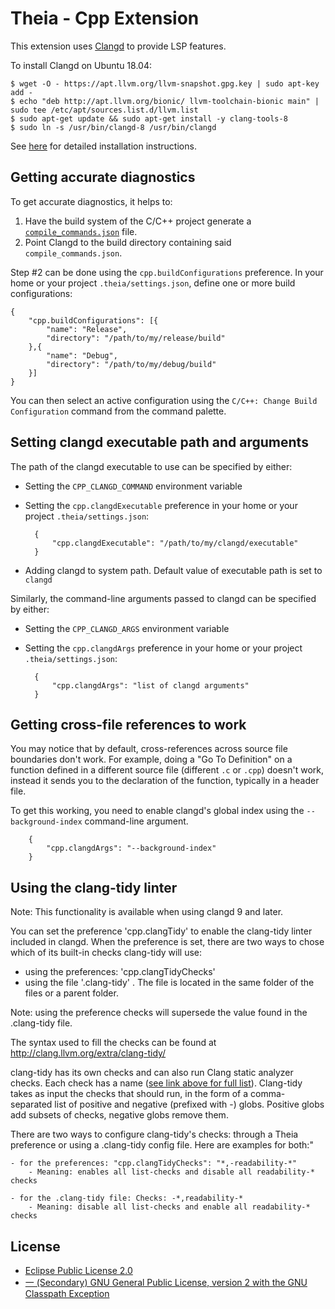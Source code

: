 # Theia - Cpp Extension

This extension uses [Clangd](https://clang.llvm.org/extra/clangd.html) to
provide LSP features.

To install Clangd on Ubuntu 18.04:

    $ wget -O - https://apt.llvm.org/llvm-snapshot.gpg.key | sudo apt-key add -
    $ echo "deb http://apt.llvm.org/bionic/ llvm-toolchain-bionic main" | sudo tee /etc/apt/sources.list.d/llvm.list
    $ sudo apt-get update && sudo apt-get install -y clang-tools-8
    $ sudo ln -s /usr/bin/clangd-8 /usr/bin/clangd

See [here](https://clang.llvm.org/extra/clangd.html#id4) for detailed
installation instructions.

## Getting accurate diagnostics

To get accurate diagnostics, it helps to:

1. Have the build system of the C/C++ project generate a
   [`compile_commands.json`](https://clang.llvm.org/docs/JSONCompilationDatabase.html)
   file.
2. Point Clangd to the build directory containing said `compile_commands.json`.

Step \#2 can be done using the `cpp.buildConfigurations` preference. In your
home or your project `.theia/settings.json`, define one or more build
configurations:

    {
        "cpp.buildConfigurations": [{
            "name": "Release",
            "directory": "/path/to/my/release/build"
        },{
            "name": "Debug",
            "directory": "/path/to/my/debug/build"
        }]
    }

You can then select an active configuration using the `C/C++: Change Build
Configuration` command from the command palette.

## Setting clangd executable path and arguments

The path of the clangd executable to use can be specified by either:

- Setting the `CPP_CLANGD_COMMAND` environment variable
- Setting the `cpp.clangdExecutable` preference in your home or your project
  `.theia/settings.json`:

        {
            "cpp.clangdExecutable": "/path/to/my/clangd/executable"
        }

- Adding clangd to system path. Default value of executable path is set to
  `clangd`

Similarly, the command-line arguments passed to clangd can be specified by
either:

- Setting the `CPP_CLANGD_ARGS` environment variable
- Setting the `cpp.clangdArgs` preference in your home or your project
  `.theia/settings.json`:

        {
            "cpp.clangdArgs": "list of clangd arguments"
        }

## Getting cross-file references to work

You may notice that by default, cross-references across source file boundaries
don't work.  For example, doing a "Go To Definition" on a function defined in a
different source file (different `.c` or `.cpp`) doesn't work, instead it sends
you to the declaration of the function, typically in a header file.

To get this working, you need to enable clangd's global index using the
`--background-index` command-line argument.

        {
            "cpp.clangdArgs": "--background-index"
        }

## Using the clang-tidy linter

Note: This functionality is available when using clangd 9 and later.

You can set the preference 'cpp.clangTidy' to enable the clang-tidy linter included in clangd. When the preference is set, there are two ways to chose which of its built-in checks clang-tidy will use:

- using the preferences:  'cpp.clangTidyChecks'
- using the file '.clang-tidy' . The file is located in the same folder of the files or a parent folder.

Note: using the preference checks will supersede the value found in the .clang-tidy file.

The syntax used to fill the checks can be found at http://clang.llvm.org/extra/clang-tidy/

clang-tidy has its own checks and can also run Clang static analyzer checks. Each check has a name ([see link above for full list](http://clang.llvm.org/extra/clang-tidy/)). Clang-tidy takes as input the checks that should run, in the form of a comma-separated list of positive and negative (prefixed with -) globs. Positive globs add subsets of checks, negative globs remove them.

There are two ways to configure clang-tidy's checks: through a Theia preference or using a .clang-tidy config file. Here are examples for both:"

    - for the preferences: "cpp.clangTidyChecks": "*,-readability-*"
        - Meaning: enables all list-checks and disable all readability-* checks

    - for the .clang-tidy file: Checks: -*,readability-*
        - Meaning: disable all list-checks and enable all readability-* checks

## License

- [Eclipse Public License 2.0](http://www.eclipse.org/legal/epl-2.0/)
- [一 (Secondary) GNU General Public License, version 2 with the GNU Classpath Exception](https://projects.eclipse.org/license/secondary-gpl-2.0-cp)
